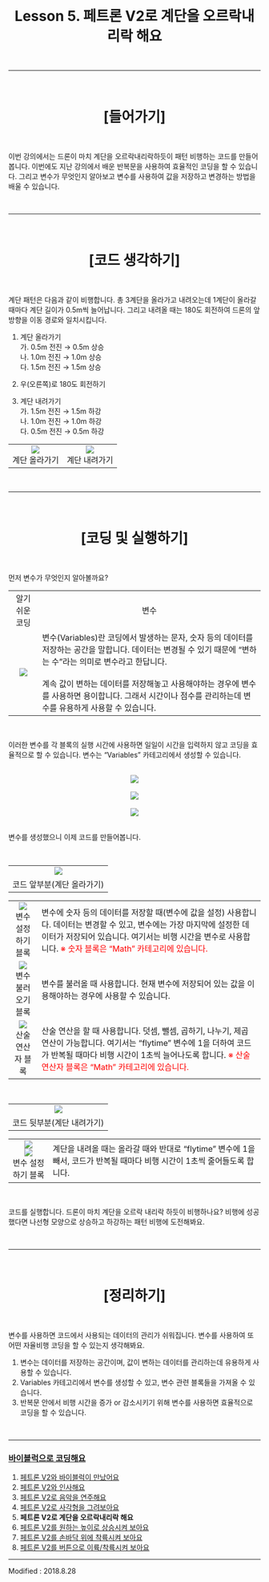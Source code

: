 <br>

<div align="center">
    <h1>Lesson 5. 페트론 V2로 계단을 오르락내리락 해요</h1>
</div>

<br>

---

<br>


<div align="center">
    <h1>[들어가기]</h1>
</div>

<br>

이번 강의에서는 드론이 마치 계단을 오르락내리락하듯이 패턴 비행하는 코드를 만들어봅니다. 이번에도 지난 강의에서 배운 반복문을 사용하여 효율적인 코딩을 할 수 있습니다. 그리고 변수가 무엇인지 알아보고 변수를 사용하여 값을 저장하고 변경하는 방법을 배울 수 있습니다.


<br>

---

<br>


<div align="center">
    <h1>[코드 생각하기]</h1>
</div>

<br>

계단 패턴은 다음과 같이 비행합니다. 총 3계단을 올라가고 내려오는데 1계단이 올라갈 때마다 계단 길이가 0.5m씩 늘어납니다. 그리고 내려올 때는 180도 회전하여 드론의 앞 방향을 이동 경로와 일치시킵니다.

1. 계단 올라가기<br>
    가. 0.5m 전진 → 0.5m 상승<br>
    나. 1.0m 전진 → 1.0m 상승<br>
    다. 1.5m 전진 → 1.5m 상승<br>

2. 우(오른쪽)로 180도 회전하기

3. 계단 내려가기<br>
    가. 1.5m 전진 → 1.5m 하강<br>
    나. 1.0m 전진 → 1.0m 하강<br>
    다. 0.5m 전진 → 0.5m 하강<br>

<div align="center">
    <table>
        <tr>
            <td>
                <div align="center">
                    <img src="images/image50.png"><br>
                    계단 올라가기
                </div>
            </td>
            <td>
                <div align="center">
                    <img src="images/image51.png"><br>
                    계단 내려가기
                </div>
            </td>
        </tr>
    </table>
</div>

<br>

---

<br>


<div align="center">
    <h1>[코딩 및 실행하기]</h1>
</div>

<br>

먼저 변수가 무엇인지 알아볼까요?
<br>
<div align="center">
    <table>
        <tr>
            <td>
                <div align="center">
                    알기 쉬운 코딩
                </div>
            </td>
            <td>
                <div align="center">
                    변수
                </div>
            </td>
        </tr>
        <tr>
            <td>
                <div align="center">
                    <img src="images/image47.png">
                </div>
            </td>
            <td>
                <div align="left">
                    변수(Variables)란 코딩에서 발생하는 문자, 숫자 등의 데이터를 저장하는 공간을 말합니다. 데이터는 변경될 수 있기 때문에 “변하는 수”라는 의미로 변수라고 한답니다.
                    <br><br>
                    계속 값이 변하는 데이터를 저장해놓고 사용해야하는 경우에 변수를 사용하면 용이합니다. 그래서 시간이나 점수를 관리하는데 변수를 유용하게 사용할 수 있습니다.
                </div>
            </td>
        </tr>
    </table>
</div>

<br>

이러한 변수를 각 블록의 실행 시간에 사용하면 일일이 시간을 입력하지 않고 코딩을 효율적으로 할 수 있습니다. 변수는 “Variables” 카테고리에서 생성할 수 있습니다.

<br>

<div align="center">
    <img src="images/image52.png">
</div>
<br>
<div align="center">
    <img src="images/image53.png">
</div>
<br>
<div align="center">
    <img src="images/image54.png">
</div>

<br>

변수를 생성했으니 이제 코드를 만들어봅니다.

<br>

<div align="center">
    <table>
        <tr>
            <td>
                <div align="center">
                    <img src="images/image55.png"><br>
                </div>
            </td>
        </tr>
        <tr>
            <td>
                <div align="center">
                    코드 앞부분(계단 올라가기)
                </div>
            </td>
        </tr>
    </table>
</div>

<div align="center">
    <table>
        <tr>
            <td>
                <div align="center">
                    <img src="images/image56.png"><br>
                    변수 설정하기 블록
                </div>
            </td>
            <td>
                <div align="left">
                    변수에 숫자 등의 데이터를 저장할 때(변수에 값을 설정) 사용합니다. 데이터는 변경할 수 있고, 변수에는 가장 마지막에 설정한 데이터가 저장되어 있습니다. 여기서는 비행 시간을 변수로 사용합니다.
                    <font color="red">※ 숫자 블록은 “Math” 카테고리에 있습니다.</font>
                </div>
            </td>
        </tr>
        <tr>
            <td>
                <div align="center">
                    <img src="images/image57.png"><br>
                    변수 불러오기 블록
                </div>
            </td>
            <td>
                <div align="left">
                    변수를 불러올 때 사용합니다. 현재 변수에 저장되어 있는 값을 이용해야하는 경우에 사용할 수 있습니다.
                </div>
            </td>
        </tr>
        <tr>
            <td>
                <div align="center">
                    <img src="images/image58.png"><br>
                    산술 연산자 블록
                </div>
            </td>
            <td>
                <div align="left">
                    산술 연산을 할 때 사용합니다. 덧셈, 뺄셈, 곱하기, 나누기, 제곱 연산이 가능합니다. 여기서는 “flytime” 변수에 1을 더하여 코드가 반복될 때마다 비행 시간이 1초씩 늘어나도록 합니다.
                    <font color="red">※ 산술 연산자 블록은 “Math” 카테고리에 있습니다.</font>
                </div>
            </td>
        </tr>
    </table>
</div>

<br>

<div align="center">
    <table>
        <tr>
            <td>
                <div align="center">
                    <img src="images/image59.png"><br>
                </div>
            </td>
        </tr>
        <tr>
            <td>
                <div align="center">
                    코드 뒷부분(계단 내려가기)
                </div>
            </td>
        </tr>
    </table>
</div>

<div align="center">
    <table>
        <tr>
            <td>
                <div align="center">
                    <img src="images/image60.png"><br>
                    <img src="images/image61.png"><br>
                    변수 설정하기 블록
                </div>
            </td>
            <td>
                <div align="left">
                    계단을 내려올 때는 올라갈 때와 반대로 “flytime” 변수에 1을 빼서, 코드가 반복될 때마다 비행 시간이 1초씩 줄어들도록 합니다.
                </div>
            </td>
        </tr>
    </table>
</div>

<br>

코드를 실행합니다. 드론이 마치 계단을 오르락 내리락 하듯이 비행하나요? 비행에 성공했다면 나선형 모양으로 상승하고 하강하는 패턴 비행에 도전해봐요.

<br>

---

<br>


<div align="center">
    <h1>[정리하기]</h1>
</div>

<br>

변수를 사용하면 코드에서 사용되는 데이터의 관리가 쉬워집니다. 변수를 사용하여 또 어떤 자율비행 코딩을 할 수 있는지 생각해봐요.

1. 변수는 데이터를 저장하는 공간이며, 값이 변하는 데이터를 관리하는데 유용하게 사용할 수 있습니다.
2. Variables 카테고리에서 변수를 생성할 수 있고, 변수 관련 블록들을 가져올 수 있습니다.
3. 반복문 안에서 비행 시간을 증가 or 감소시키기 위해 변수를 사용하면 효율적으로 코딩을 할 수 있습니다.


<br>

---

### [바이블럭으로 코딩해요](../)

 1. [페트론 V2와 바이블럭이 만났어요](../lesson1)
 2. [페트론 V2와 인사해요](../lesson2)
 3. [페트론 V2로 음악을 연주해요](../lesson3)
 4. [페트론 V2로 사각형을 그려보아요](../lesson4)
 5. **페트론 V2로 계단을 오르락내리락 해요**
 6. [페트론 V2를 원하는 높이로 상승시켜 보아요](../lesson6)
 7. [페트론 V2를 손바닥 위에 착륙시켜 보아요](../lesson7)
 8. [페트론 V2를 버튼으로 이륙/착륙시켜 보아요](../lesson8)
 
---

Modified : 2018.8.28